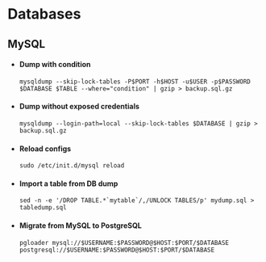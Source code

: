 # Databases

## MySQL

- #### Dump with condition
  ```console
  mysqldump --skip-lock-tables -P$PORT -h$HOST -u$USER -p$PASSWORD $DATABASE $TABLE --where="condition" | gzip > backup.sql.gz
  ```

- #### Dump without exposed credentials
  ```console
  mysqldump --login-path=local --skip-lock-tables $DATABASE | gzip > backup.sql.gz
  ```

- #### Reload configs
  ```console
  sudo /etc/init.d/mysql reload
  ```

- #### Import a table from DB dump
  ```console
  sed -n -e '/DROP TABLE.*`mytable`/,/UNLOCK TABLES/p' mydump.sql > tabledump.sql
  ```

- #### Migrate from MySQL to PostgreSQL
  ```console
  pgloader mysql://$USERNAME:$PASSWORD@$HOST:$PORT/$DATABASE postgresql://$USERNAME:$PASSWORD@$HOST:$PORT/$DATABASE
  ```
  

